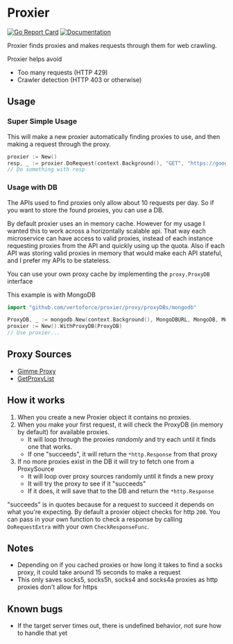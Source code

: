 # Proxier

[![Go Report Card](https://goreportcard.com/badge/github.com/vertoforce/proxier)](https://goreportcard.com/report/github.com/vertoforce/proxier)
[![Documentation](https://godoc.org/github.com/vertoforce/proxier?status.svg)](https://godoc.org/github.com/vertoforce/proxier)

Proxier finds proxies and makes requests through them for web crawling.

Proxier helps avoid

- Too many requests (HTTP 429)
- Crawler detection (HTTP 403 or otherwise)

## Usage

### Super Simple Usage

This will make a new proxier automatically finding proxies to use, and then making a request through the proxy.

```go
proxier := New()
resp, _ := proxier.DoRequest(context.Background(), "GET", "https://google.com", nil)
// Do something with resp
```

### Usage with DB

The APIs used to find proxies only allow about 10 requests per day.  So if you want to store the found proxies, you can use a DB.

By default proxier uses an in memory cache. However for my usage I wanted this to work across a horizontally scalable api.  That way each microservice can have access to valid proxies, instead of each instance requesting proxies from the API and quickly using up the quota.
Also if each API was storing valid proxies in memory that would make each API stateful, and I prefer my APIs to be stateless.

You can use your own proxy cache by implementing the `proxy.ProxyDB` interface

This example is with MongoDB

```go
import "github.com/vertoforce/proxier/proxy/proxyDBs/mongodb"

ProxyDB, _ := mongodb.New(context.Background(), MongoDBURL, MongoDB, MongoCollection)
proxier := New().WithProxyDB(ProxyDB)
// Use proxier...
```

## Proxy Sources

- [Gimme Proxy](https://gimmeproxy.com/api/getProxy)
- [GetProxyList](https://api.getproxylist.com/proxy)

## How it works

1. When you create a new Proxier object it contains no proxies.
2. When you make your first request, it will check the ProxyDB (in memory by default) for available proxies.
    - It will loop through the proxies _randomly_ and try each until it finds one that works.
    - If one "succeeds", it will return the `*http.Response` from that proxy
3. If no more proxies exist in the DB it will try to fetch one from a ProxySource
    - It will loop over proxy sources randomly until it finds a new proxy
    - It will try the proxy to see if it "succeeds"
    - If it does, it will save that to the DB and return the `*http.Response`

"succeeds" is in quotes because for a request to succeed it depends on what you're expecting.  By default a proxier object checks for http `200`.  You can pass in your own function to check a response by calling `DoRequestExtra` with your own `CheckResponseFunc`.

## Notes

- Depending on if you cached proxies or how long it takes to find a socks proxy, it could take around 15 seconds to make a request
- This only saves socks5, socks5h, socks4 and socks4a proxies as http proxies don't allow for https

## Known bugs

- If the target server times out, there is undefined behavior, not sure how to handle that yet
